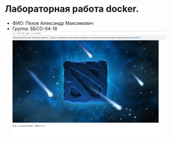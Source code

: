 # Лабораторная работа docker.
- ФИО: Пехов Александр Максимович
- Группа: ББСО-04-18
![Image alt](https://github.com/alexpeh2000/OS-labs/blob/master/docker/screenshot.jpg)


